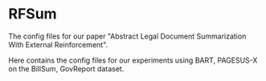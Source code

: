 # RFSum
The config files for our paper "Abstract Legal Document Summarization With External Reinforcement". 

Here contains the config files for our experiments using BART, PAGESUS-X on the BillSum, GovReport dataset.
